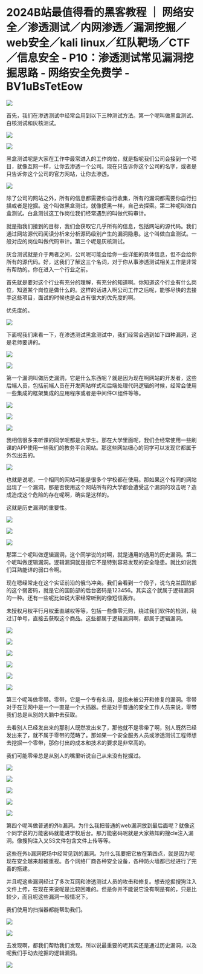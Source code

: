 # 2024B站最值得看的黑客教程 ｜ 网络安全／渗透测试／内网渗透／漏洞挖掘／web安全／kali linux／红队靶场／CTF／信息安全 - P10：渗透测试常见漏洞挖掘思路 - 网络安全免费学 - BV1uBsTetEow

![](img/8b2a84a7ad0bb137b5e8a785f4732c26_0.png)

首先，我们在渗透测试中经常会用到以下三种测试方法。第一个呢叫做黑盒测试、白核测试和灰核测试。

![](img/8b2a84a7ad0bb137b5e8a785f4732c26_2.png)

![](img/8b2a84a7ad0bb137b5e8a785f4732c26_3.png)

黑盒测试呢是大家在工作中最常进入的工作岗位，就是指呢我们公司会接到一个项目，就像互网一样，让你去渗透一个公司。现在只告诉你这个公司的名字，或者是只告诉你这个公司的官方网站，让你去渗透。



![](img/8b2a84a7ad0bb137b5e8a785f4732c26_5.png)

除了公司的网站之外，所有的信息都需要你自行收集，所有的漏洞都需要你自行扫描或者是挖掘。这个叫做黑盒测试，就像摸黑一样，自己去探索。第二种呢叫做白盒测试。白盒测试这工作岗位我们经常遇到的叫做代码审计。

就是指我们接到的目标，我们会获取它几乎所有的信息，包括网站的源代码。我们通过网站源代码阅读分析来分析源码级别产生的漏洞隐患。这个叫做白盒测试。一般对应的岗位叫做代码审计。第三个呢是灰核测试。

灰合测试就是介于两者之间，公司呢可能会给你一些详细的具体信息，但不会给你所有的源代码。好，这我们了解这三个名词，对于你从事渗透测试相关工作是非常有帮助的。你在进入一个行业之前。

首先就是要对这个行业有充分的理解，有充分的知道啊。你知道这个行业有什么岗位，知道某个岗位是做什么的。这样的话进入啊公司工作之后呢，能够尽快的去接手这些项目，面试的时候也是会占有很大的优先度的啊。

优先度的。

![](img/8b2a84a7ad0bb137b5e8a785f4732c26_7.png)

下面呢我们来看一下，在渗透测试黑盒测试中，我们经常会遇到如下四种漏洞，这是老师要讲的。

![](img/8b2a84a7ad0bb137b5e8a785f4732c26_9.png)

![](img/8b2a84a7ad0bb137b5e8a785f4732c26_10.png)

第一个漏洞叫做历史漏洞，它是什么东西呢？就是因为现在啊网站的开发者，这些后端人员，包括前端人员在开发网站样式和后端处理代码逻辑的时候，经常会使用一些集成的框架集成的应用程序或者是中间件OI组件等等。



![](img/8b2a84a7ad0bb137b5e8a785f4732c26_12.png)

![](img/8b2a84a7ad0bb137b5e8a785f4732c26_13.png)

![](img/8b2a84a7ad0bb137b5e8a785f4732c26_14.png)

我相信很多来听课的同学呢都是大学生。那在大学里面呢，我们会经常使用一些刷课的APP使用一些我们的教务平台网站。那这些网站细心的同学可以发现它都属于外包出去的。



![](img/8b2a84a7ad0bb137b5e8a785f4732c26_16.png)

也就是说呢，一个相同的网站可能是很多个学校都在使用。那如果这个相同的网站出现了一个漏洞，那是否使用这个网站所有的大学都会遭受这个漏洞的攻击呢？造成造成这个危险的存在呢啊，确实是这样的。

这就是历史漏洞的重要性。

![](img/8b2a84a7ad0bb137b5e8a785f4732c26_18.png)

![](img/8b2a84a7ad0bb137b5e8a785f4732c26_19.png)

![](img/8b2a84a7ad0bb137b5e8a785f4732c26_20.png)

那第二个呢叫做逻辑漏洞，这个同学说的对啊，就是通用的通用的历史漏洞。第二个呢叫做逻辑漏洞。逻辑漏洞就是指它不是特别容易发现的安全隐患。就比如说我们耳熟能详的弱口令啊。

现在嗯经常走在这个实证前沿的俄乌冲突。我们会看到一个段子，说乌克兰国防部的这个弱密码，就是它的国防部的后台密码是123456。其实这个就属于逻辑漏洞的一种。还有一些呢比如说大家经常听到的像短信轰炸。

未授权月权平行月权垂直越权等等，包括一些像零元购，绕过我们软件的检测，绕过订单号，直接去获取这个商品。这些都属于逻辑漏洞啊，都属于逻辑漏洞。



![](img/8b2a84a7ad0bb137b5e8a785f4732c26_22.png)

![](img/8b2a84a7ad0bb137b5e8a785f4732c26_23.png)

![](img/8b2a84a7ad0bb137b5e8a785f4732c26_24.png)

![](img/8b2a84a7ad0bb137b5e8a785f4732c26_25.png)

![](img/8b2a84a7ad0bb137b5e8a785f4732c26_26.png)

![](img/8b2a84a7ad0bb137b5e8a785f4732c26_27.png)

第三个呢叫做零带。零带，它是一个专有名词，是指未被公开和修复的漏洞。零带对于在互网中是一个一直是一个大插器。但是对于普通的安全工作人员来说，零带我们总是从别的大脑中去获取。

去看别人已经发出来的那别人既然发出来了，那他就不是零带了啊，别人既然已经发出来了，就不属于零带的范畴了。那如果一个安全服务人员或渗透测试工程师想去挖掘一个零带，那你付出的成本和技术的要求是非常高的。

我们可能零带总是从别人的嘴里听说自己从来没有挖掘过。

![](img/8b2a84a7ad0bb137b5e8a785f4732c26_29.png)

![](img/8b2a84a7ad0bb137b5e8a785f4732c26_30.png)

![](img/8b2a84a7ad0bb137b5e8a785f4732c26_31.png)

![](img/8b2a84a7ad0bb137b5e8a785f4732c26_32.png)

![](img/8b2a84a7ad0bb137b5e8a785f4732c26_33.png)

第四个呢叫做普通的外b漏洞。为什么我把普通的web漏洞放到最后面呢？就像这个同学说的万能密码就能进学校后台。那万能密码呢就是大家熟知的搜cle注入漏洞。像搜狗注入叉SS文件包含文件上传等等。

这些在外b漏洞靶场中经常见到的漏洞。为什么我要把它放在第四点，就是因为呢现在安全越来越被重视。各个网络厂商各种安全设备，各种防火墙都已经进行了完善的搭建。

并且呢这些漏洞经过了多次互网和渗透测试人员的攻击和修复。想去挖掘搜狗注入文件上传，在现在来说呢是比较困难的。但是你并不能说它没有啊是有的，只是比较少，而且呢这些漏洞一般情况下。

我们使用的扫描器都能帮助我们。

![](img/8b2a84a7ad0bb137b5e8a785f4732c26_35.png)

![](img/8b2a84a7ad0bb137b5e8a785f4732c26_36.png)

去发现啊，都我们帮助我们发现。所以说最重要的呢其实还是通过历史漏洞，以及呢我们手动去挖掘的逻辑漏洞。

![](img/8b2a84a7ad0bb137b5e8a785f4732c26_38.png)